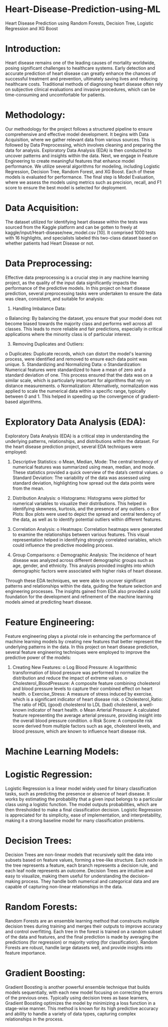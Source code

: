 # Heart-Disease-Prediction-using-ML
Heart Disease Prediction using Random Forests, Decision Tree, Logistic Regression and XG Boost 

# Introduction:

Heart disease remains one of the leading causes of mortality worldwide, posing significant challenges to healthcare systems. Early detection and accurate prediction of heart disease can greatly enhance the chances of successful treatment and prevention, ultimately saving lives and reducing healthcare costs. Traditional methods of diagnosing heart disease often rely on subjective clinical evaluations and invasive procedures, which can be time-consuming and uncomfortable for patients.



# Methodology:

Our methodology for the project follows a structured pipeline to ensure comprehensive and effective model development. It begins with Data Acquisition, where we gather relevant data from various sources. This is followed by Data Preprocessing, which involves cleaning and preparing the data for analysis. Exploratory Data Analysis (EDA) is then conducted to uncover patterns and insights within the data. Next, we engage in Feature Engineering to create meaningful features that enhance model performance. We utilize several algorithms for modeling, including Logistic Regression, Decision Tree, Random Forest, and XG Boost. Each of these models is evaluated for performance. The final step is Model Evaluation, where we assess the models using metrics such as precision, recall, and F1 score to ensure the best model is selected for deployment.
 


# Data Acquisition: 
The dataset utilized for identifying heart disease within the tests was sourced from the Kaggle platform  and can be gotten to freely at kaggle/input/Heart-disease/new_model.csv [10]. It comprised 1000 tests with 16 highlights, and specialists labeled this two-class dataset based on whether patients had Heart Disease or not. 

# Data Preprocessing: 
Effective data preprocessing is a crucial step in any machine learning project, as the quality of the input data significantly impacts the performance of the predictive models. In this project on heart disease prediction, several preprocessing tasks were undertaken to ensure the data was clean, consistent, and suitable for analysis:
1.	Handling Imbalance Data:
   
o	Balancing: By balancing the dataset, you ensure that your model does not become biased towards the majority class and performs well across all classes. This leads to more reliable and fair predictions, especially in critical applications where the minority class is of particular interest.

3.	Removing Duplicates and Outliers:


o	Duplicates: Duplicate records, which can distort the model's learning process, were identified and removed to ensure each data point was unique.
5.	Standardizing and Normalizing Data:
o	Standardization: Numerical features were standardized to have a mean of zero and a standard deviation of one. This process ensured that the data was on a similar scale, which is particularly important for algorithms that rely on distance measurements.
o	Normalization: Alternatively, normalization was applied to scale the numerical data within a specific range, typically between 0 and 1. This helped in speeding up the convergence of gradient-based algorithms.
 

# Exploratory Data Analysis (EDA):
Exploratory Data Analysis (EDA) is a critical step in understanding the underlying patterns, relationships, and distributions within the dataset. For the heart disease prediction project, several EDA techniques were employed:
1.	Descriptive Statistics:
o	Mean, Median, Mode: The central tendency of numerical features was summarized using mean, median, and mode. These statistics provided a quick overview of the data’s central values.
o	Standard Deviation: The variability of the data was assessed using standard deviation, highlighting how spread out the data points were from the mean.

 


2.	Distribution Analysis:
o	Histograms: Histograms were plotted for numerical variables to visualize their distributions. This helped in identifying skewness, kurtosis, and the presence of any outliers.
o	Box Plots: Box plots were used to depict the spread and central tendency of the data, as well as to identify potential outliers within different features.
 

3.	Correlation Analysis:
o	Heatmaps: Correlation heatmaps were generated to examine the relationships between various features. This visual representation helped in identifying strongly correlated variables, which could influence the predictive modeling process.

 

4.	Group Comparisons:
o	Demographic Analysis: The incidence of heart disease was analyzed across different demographic groups such as age, gender, and ethnicity. This analysis provided insights into which demographic factors were associated with higher risks of heart disease.

Through these EDA techniques, we were able to uncover significant patterns and relationships within the data, guiding the feature selection and engineering processes. The insights gained from EDA also provided a solid foundation for the development and refinement of the machine learning models aimed at predicting heart disease.
 
# Feature Engineering:
 Feature engineering plays a pivotal role in enhancing the performance of machine learning models by creating new features that better represent the underlying patterns in the data. In this project on heart disease prediction, several feature engineering techniques were employed to improve the predictive power of the models:

1.	Creating New Features:
o	Log Blood Pressure: A logarithmic transformation of blood pressure was performed to normalize the distribution and reduce the impact of extreme values.
o	Cholesterol_BloodPressure: A composite feature combining cholesterol and blood pressure levels to capture their combined effect on heart health.
o	Exercise_Stress: A measure of stress induced by exercise, which is a significant indicator of heart disease risk.
o	Cholesterol_Ratio: The ratio of HDL (good) cholesterol to LDL (bad) cholesterol, a well-known indicator of heart health.
o	Mean Arterial Pressure: A calculated feature representing the average arterial pressure, providing insight into the overall blood pressure condition.
o	Risk Score: A composite risk score derived from multiple factors such as age, cholesterol levels, and blood pressure, which are known to influence heart disease risk.

# 	Machine Learning Models:
# 	Logistic Regression: 
Logistic Regression is a linear model widely used for binary classification tasks, such as predicting the presence or absence of heart disease. It works by estimating the probability that a given input belongs to a particular class using a logistic function. The model outputs probabilities, which are then thresholded to make a final classification decision. Logistic Regression is appreciated for its simplicity, ease of implementation, and interpretability, making it a strong baseline model for many classification problems.
 
# Decision Trees: 

Decision Trees are non-linear models that recursively split the data into subsets based on feature values, forming a tree-like structure. Each node in the tree represents a feature, each branch represents a decision rule, and each leaf node represents an outcome. Decision Trees are intuitive and easy to visualize, making them useful for understanding the decision-making process. They handle both numerical and categorical data and are capable of capturing non-linear relationships in the data.

# 	Random Forests: 
Random Forests are an ensemble learning method that constructs multiple decision trees during training and merges their outputs to improve accuracy and control overfitting. Each tree in the forest is trained on a random subset of the data and features, and the final prediction is made by averaging the predictions (for regression) or majority voting (for classification). Random Forests are robust, handle large datasets well, and provide insights into feature importance.

# 	Gradient Boosting: 
Gradient Boosting is another powerful ensemble technique that builds models sequentially, with each new model focusing on correcting the errors of the previous ones. Typically using decision trees as base learners, Gradient Boosting optimizes the model by minimizing a loss function in a stage-wise manner. This method is known for its high predictive accuracy and ability to handle a variety of data types, capturing complex relationships in the process.




 





